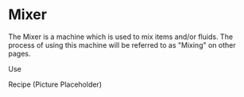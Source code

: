 Mixer
=====

The Mixer is a machine which is used to mix items and/or fluids. The process of using this machine will be referred to as "Mixing" on other pages.

Use

Recipe
(Picture Placeholder)